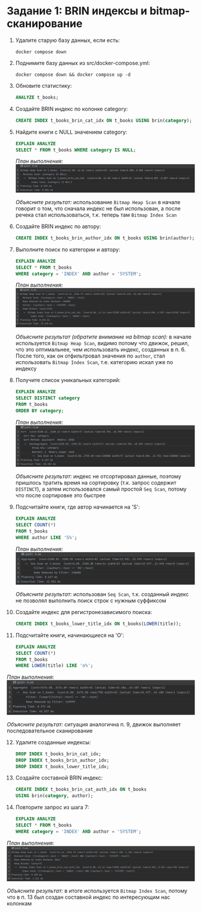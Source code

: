 # Задание 1: BRIN индексы и bitmap-сканирование

1. Удалите старую базу данных, если есть:
   ```shell
   docker compose down
   ```

2. Поднимите базу данных из src/docker-compose.yml:
   ```shell
   docker compose down && docker compose up -d
   ```

3. Обновите статистику:
   ```sql
   ANALYZE t_books;
   ```

4. Создайте BRIN индекс по колонке category:
   ```sql
   CREATE INDEX t_books_brin_cat_idx ON t_books USING brin(category);
   ```

5. Найдите книги с NULL значением category:
   ```sql
   EXPLAIN ANALYZE
   SELECT * FROM t_books WHERE category IS NULL;
   ```
   
   *План выполнения:*
   ![](screenshots/task1/5.png)
   
   *Объясните результат:*
   использование `Bitmap Heap Scan` в начале говорит о том, что сначала индекс не был использован, а после речека стал использоваться, т.к. теперь там `Bitmap Index Scan`

6. Создайте BRIN индекс по автору:
   ```sql
   CREATE INDEX t_books_brin_author_idx ON t_books USING brin(author);
   ```

7. Выполните поиск по категории и автору:
   ```sql
   EXPLAIN ANALYZE
   SELECT * FROM t_books 
   WHERE category = 'INDEX' AND author = 'SYSTEM';
   ```
   
   *План выполнения:*
   ![](screenshots/task1/7.png)
   
   *Объясните результат (обратите внимание на bitmap scan):*
   в начале используется `Bitmap Heap Scan`, видимо потому что движок, решил, что это оптимальнее, чем использовать индекс, созданных в п. 6. После того, как он отфильтровал значения по `author`, стал использовать `Bitmap Index Scan`, т.е. категорию искал уже по индексу

8. Получите список уникальных категорий:
   ```sql
   EXPLAIN ANALYZE
   SELECT DISTINCT category 
   FROM t_books 
   ORDER BY category;
   ```
   
   *План выполнения:*
   ![](screenshots/task1/8.png)
   
   *Объясните результат:*
   индекс не отсортировал данные, поэтому пришлось тратить время на сортировку (т.к. запрос содержит `DISTINCT`), а затем использовался самый простой `Seq Scan`, потому что после сортировке это быстрее

9. Подсчитайте книги, где автор начинается на 'S':
   ```sql
   EXPLAIN ANALYZE
   SELECT COUNT(*) 
   FROM t_books 
   WHERE author LIKE 'S%';
   ```
   
   *План выполнения:*
   ![](screenshots/task1/9.png)
   
   *Объясните результат:*
   использован `Seq Scan`, т.к. созданный индекс не позволял выполнить поиск строк с нужным суффиксом

10. Создайте индекс для регистронезависимого поиска:
    ```sql
    CREATE INDEX t_books_lower_title_idx ON t_books(LOWER(title));
    ```

11. Подсчитайте книги, начинающиеся на 'O':
    ```sql
    EXPLAIN ANALYZE
    SELECT COUNT(*) 
    FROM t_books 
    WHERE LOWER(title) LIKE 'o%';
    ```
   
   *План выполнения:*
   ![](screenshots/task1/11.png)
   
   *Объясните результат:*
   ситуация аналогична п. 9, движок выполняет последовательное сканирование

12. Удалите созданные индексы:
    ```sql
    DROP INDEX t_books_brin_cat_idx;
    DROP INDEX t_books_brin_author_idx;
    DROP INDEX t_books_lower_title_idx;
    ```

13. Создайте составной BRIN индекс:
    ```sql
    CREATE INDEX t_books_brin_cat_auth_idx ON t_books 
    USING brin(category, author);
    ```

14. Повторите запрос из шага 7:
    ```sql
    EXPLAIN ANALYZE
    SELECT * FROM t_books 
    WHERE category = 'INDEX' AND author = 'SYSTEM';
    ```
   
   *План выполнения:*
   ![](screenshots/task1/14.png)
   
   *Объясните результат:*
   в итоге используется `Bitmap Index Scan`, потому что в п. 13 был создан составной индекс по интересующим нас колонкам